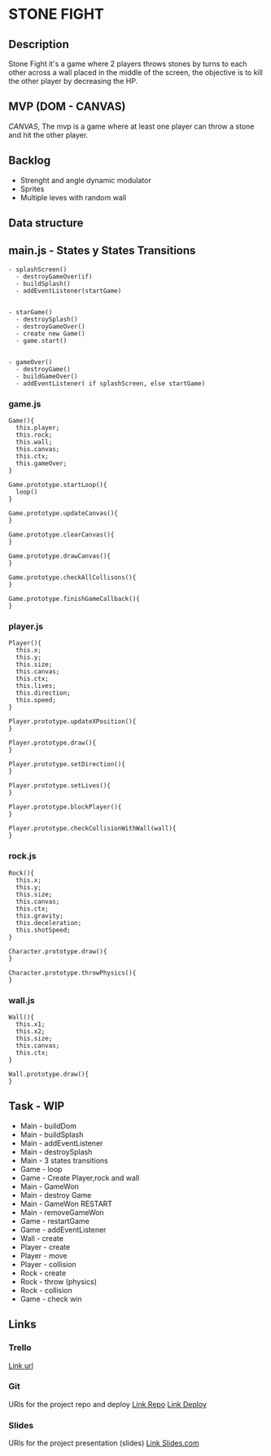 # STONE FIGHT

## Description
Stone Fight it's a game where 2 players throws stones by turns to each other across a wall placed in the middle of the screen, the objective is to kill the other player by decreasing the HP.


## MVP (DOM - CANVAS)
*CANVAS*, The mvp is a game where at least one player can throw a stone and hit the other player.

## Backlog
- Strenght and angle dynamic modulator
- Sprites
- Multiple leves with random wall 


## Data structure

## main.js - States y States Transitions
```
- splashScreen()
  - destroyGameOver(if)
  - buildSplash()
  - addEventListener(startGame)
  
  
- starGame()
  - destroySplash()
  - destroyGameOver()
  - create new Game()
  - game.start()
  
  
- gameOver()
  - destroyGame()
  - buildGameOver()
  - addEventListener( if splashScreen, else startGame) 
```

### game.js
```
Game(){
  this.player;
  this.rock;
  this.wall;
  this.canvas;
  this.ctx;
  this.gameOver;
}

Game.prototype.startLoop(){
  loop()
}

Game.prototype.updateCanvas(){
}

Game.prototype.clearCanvas(){
}

Game.prototype.drawCanvas(){
}

Game.prototype.checkAllCollisons(){
}

Game.prototype.finishGameCallback(){
}
```

### player.js
```
Player(){
  this.x;
  this.y;
  this.size;
  this.canvas;
  this.ctx;
  this.lives;
  this.direction;
  this.speed;
}

Player.prototype.updateXPosition(){
}

Player.prototype.draw(){
}

Player.prototype.setDirection(){
}

Player.prototype.setLives(){
}

Player.prototype.blockPlayer(){
}

Player.prototype.checkCollisionWithWall(wall){
}
```

### rock.js
```
Rock(){
  this.x;
  this.y;
  this.size;
  this.canvas;
  this.ctx;
  this.gravity;
  this.deceleration;
  this.shotSpeed;
}

Character.prototype.draw(){
}

Character.prototype.throwPhysics(){
}

```

### wall.js
```
Wall(){
  this.x1;
  this.x2;
  this.size;
  this.canvas;
  this.ctx;
}

Wall.prototype.draw(){
}
```
## Task - WIP
- Main - buildDom
- Main - buildSplash
- Main - addEventListener
- Main - destroySplash
- Main - 3 states transitions
- Game - loop
- Game - Create Player,rock and wall
- Main - GameWon
- Main - destroy Game
- Main - GameWon RESTART
- Main - removeGameWon
- Game - restartGame
- Game - addEventListener
- Wall - create
- Player - create
- Player - move
- Player - collision
- Rock - create
- Rock - throw (physics)
- Rock - collision
- Game - check win

## Links


### Trello
[Link url](https://trello.com/b/7AltuuZb/stone-fight-kanban)


### Git
URls for the project repo and deploy
[Link Repo](https://github.com/zebader/Stone-Fight)
[Link Deploy]()


### Slides
URls for the project presentation (slides)
[Link Slides.com]()